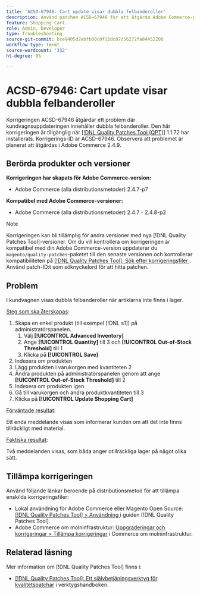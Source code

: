 ```yaml
---
title: 'ACSD-67946: Cart update visar dubbla felbanderoller'
description: Använd patchen ACSD-67946 för att åtgärda Adobe Commerce-problemet där kundvagnsuppdateringen innehåller dubbla felbanderoller.
feature: Shopping Cart
role: Admin, Developer
type: Troubleshooting
source-git-commit: bce9405d2ebfb00c0f11dc87d56272fa84452208
workflow-type: tm+mt
source-wordcount: '332'
ht-degree: 0%

---
```


# ACSD-67946: Cart update visar dubbla felbanderoller

Korrigeringen ACSD-67946 åtgärdar ett problem där kundvagnsuppdateringen innehåller dubbla felbanderoller. Den här korrigeringen är tillgänglig när [[!DNL Quality Patches Tool (QPT)]](/help/tools/quality-patches-tool/quality-patches-tool-to-self-serve-quality-patches.md) 1.1.72 har installerats. Korrigerings-ID är ACSD-67946. Observera att problemet är planerat att åtgärdas i Adobe Commerce 2.4.9.

## Berörda produkter och versioner

**Korrigeringen har skapats för Adobe Commerce-version:**

* Adobe Commerce (alla distributionsmetoder) 2.4.7-p7

**Kompatibel med Adobe Commerce-versioner:**

* Adobe Commerce (alla distributionsmetoder) 2.4.7 - 2.4.8-p2

>[!NOTE]
>
>Korrigeringen kan bli tillämplig för andra versioner med nya [!DNL Quality Patches Tool]-versioner. Om du vill kontrollera om korrigeringen är kompatibel med din Adobe Commerce-version uppdaterar du `magento/quality-patches`-paketet till den senaste versionen och kontrollerar kompatibiliteten på [[!DNL Quality Patches Tool]: Sök efter korrigeringsfiler ](https://experienceleague.adobe.com/tools/commerce-quality-patches/index.html). Använd patch-ID:t som söknyckelord för att hitta patchen.

## Problem

I kundvagnen visas dubbla felbanderoller när artiklarna inte finns i lager.

<u>Steg som ska återskapas</u>:

1. Skapa en enkel produkt (till exempel [!DNL s1]) på administratörspanelen.
   1. Välj **[!UICONTROL Advanced Inventory]**
   1. Ange **[!UICONTROL Quantity]** till 3 och **[!UICONTROL Out-of-Stock Threshold]** till 1
   1. Klicka på **[!UICONTROL Save]**
1. Indexera om produkten
1. Lägg produkten i varukorgen med kvantiteten 2
1. Ändra produkten på administratörspanelen genom att ange **[!UICONTROL Out-of-Stock Threshold]** till 2
1. Indexera om produkten igen
1. Gå till varukorgen och ändra produktkvantiteten till 3
1. Klicka på **[!UICONTROL Update Shopping Cart]**


<u>Förväntade resultat</u>:

Ett enda meddelande visas som informerar kunden om att det inte finns tillräckligt med material.

<u>Faktiska resultat</u>:

Två meddelanden visas, som båda anger otillräckliga lager på något olika sätt.

## Tillämpa korrigeringen

Använd följande länkar beroende på distributionsmetod för att tillämpa enskilda korrigeringsfiler:

* Lokal användning för Adobe Commerce eller Magento Open Source: [[!DNL Quality Patches Tool] > Användning ](/help/tools/quality-patches-tool/usage.md) i guiden [!DNL Quality Patches Tool].
* Adobe Commerce om molninfrastruktur: [Uppgraderingar och korrigeringar > Tillämpa korrigeringar](https://experienceleague.adobe.com/docs/commerce-cloud-service/user-guide/develop/upgrade/apply-patches.html) i Commerce om molninfrastruktur.

## Relaterad läsning

Mer information om [!DNL Quality Patches Tool] finns i:

* [[!DNL Quality Patches Tool]: Ett självbetjäningsverktyg för kvalitetspatchar](/help/tools/quality-patches-tool/quality-patches-tool-to-self-serve-quality-patches.md) i verktygshandboken.
